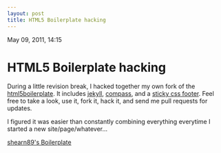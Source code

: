 ```yaml
---
layout: post
title: HTML5 Boilerplate hacking
---
```


May 09, 2011, 14:15

# HTML5 Boilerplate hacking #

During a little revision break, I hacked together my own fork of the [html5boilerplate](http://html5boilerplate.com). It includes [jekyll](https://github.com/mojombo/jekyll), [compass](http://compass-style.org/), and a [sticky css footer](http://www.cssstickyfooter.com/). Feel free to take a look, use it, fork it, hack it, and send me pull requests for updates.

I figured it was easier than constantly combining everything everytime I started a new site/page/whatever...

[shearn89's Boilerplate](https://github.com/shearn89/boilerplate)
